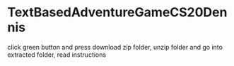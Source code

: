 # TextBasedAdventureGameCS20Dennis
click green button and press download zip folder, unzip folder and go into extracted folder, read instructions
